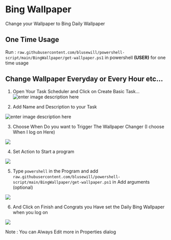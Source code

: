 ﻿# Bing Wallpaper
Change your Wallpaper to Bing Daily Wallpaper
## One Time Usage
Run :
``raw.githubusercontent.com/blusewill/powershell-script/main/BingWallpaper/get-wallpaper.ps1`` 
in powershell **(USER)** for one time usage

## Change Wallpaper Everyday or Every Hour etc...
1. Open Your Task Scheduler and Click on Create Basic Task...![enter image description here](https://i.imgur.com/pGJgCLo.png)

2. Add Name and Description to your Task

![enter image description here](https://i.imgur.com/oesGQHf.png)

3. Choose When Do you want to Trigger The Wallpaper Changer (I choose When I log on Here)

![](https://i.imgur.com/KUmwKJN.png)

4. Set Action to Start a program

![](https://i.imgur.com/PR4hRr6.png)

5. Type ``powershell`` in the Program and add ``raw.githubusercontent.com/blusewill/powershell-script/main/BingWallpaper/get-wallpaper.ps1`` in Add arguments (optional)

![](https://i.imgur.com/nJzwOgD.png)

6. And Click on Finish and Congrats you Have set the Daily Bing Wallpaper when you log on

![](https://i.imgur.com/EyWiIWe.png)

Note : You can Always Edit more in Properties dialog

